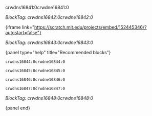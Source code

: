 crwdns16841:0crwdne16841:0

*BlockTag: crwdns16842:0crwdne16842:0*

{iframe link="https://scratch.mit.edu/projects/embed/152445346/?autostart=false"}

*BlockTag: crwdns16843:0crwdne16843:0*

{panel type="help" title="Recommended blocks"}

<pre><code class="scratch:split:random">crwdns16844:0crwdne16844:0
</code></pre>

<pre><code class="scratch:split:random">crwdns16845:0crwdne16845:0
</code></pre>

<pre><code class="scratch:split:random">crwdns16846:0crwdne16846:0
</code></pre>

<pre><code class="scratch:split:random">crwdns16847:0crwdne16847:0
</code></pre>

*BlockTag: crwdns16848:0crwdne16848:0*

{panel end}